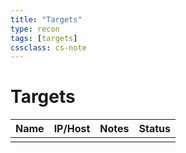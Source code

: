 ```yaml
---
title: "Targets"
type: recon
tags: [targets]
cssclass: cs-note
---
```


# Targets

| Name | IP/Host | Notes | Status |
|------|---------|-------|--------|
|      |         |       |        |

